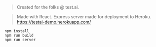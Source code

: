 > Created for the folks @ test.ai.


> Made with React.
> Express server made for deployment to Heroku.
> https://testai-demo.herokuapp.com/

```
npm install
npm run build
npm run server
```